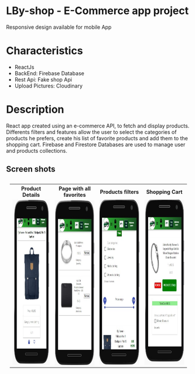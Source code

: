 # LBy-shop - E-Commerce app project
 Responsive design available for mobile App

# Characteristics
- ReactJs
- BackEnd: Firebase Database
- Rest Api: Fake shop Api
- Upload Pictures: Cloudinary

# Description
React app created using an e-commerce API, to fetch and display products. Differents filters and features allow the user to select the categories of products he prefers, create his list of favorite products and add them to the shopping cart. Firebase and Firestore Databases are used to manage user and products collections.

## Screen shots

<table style="padding:10px">
 <tr>
 <th>Product Details</th>
   <th>Page with all favorites</th>
   <th>Products filters</th>
   <th>Shopping Cart</th>
 </tr>
  <tr>
    <td> 
         <img src="./Sshot/detail-product-page.jpg"  alt="1" width = 300px height = 450px ></td>
      
 <td><img src="./Sshot/favorites-Iby.jpg" align="right" alt="2" width =300px height = 450px></td>
   <td><img src="./Sshot/filters.jpg" alt="3" width = 300px height = 450px></td>
   <td><img src="./Sshot/shopping-cart.jpg" alt="4" width = 288px height = 450px></td>
    

  </tr>
</table>


